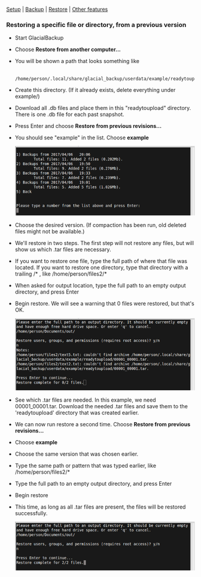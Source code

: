 
[Setup](setup.md) | [Backup](backup.md) | [Restore](restore.md) | [Other features](other.md)

### Restoring a specific file or directory, from a previous version

* Start GlacialBackup

* Choose **Restore from another computer...**

* You will be shown a path that looks something like

        /home/person/.local/share/glacial_backup/userdata/example/readytoupload

* Create this directory. (If it already exists, delete everything under example/)

* Download all .db files and place them in this "readytoupload" directory. There is one .db file for each past snapshot.

* Press Enter and choose **Restore from previous revisions...**

* You should see "example" in the list. Choose **example**

    ![Screenshot choose version](https://raw.githubusercontent.com/downpoured/projects_glacial_backup/master/doc/img/restchoose.png)

* Choose the desired version. (If compaction has been run, old deleted files might not be available.)

* We'll restore in two steps. The first step will not restore any files, but will show us which .tar files are necessary.

* If you want to restore one file, type the full path of where that file was located. If you want to restore one directory, type that directory with a trailing /\* , like /home/person/files2/\*

* When asked for output location, type the full path to an empty output directory, and press Enter

* Begin restore. We will see a warning that 0 files were restored, but that's OK.

    ![Screenshot need tar](https://raw.githubusercontent.com/downpoured/projects_glacial_backup/master/doc/img/rest3.png)

* See which .tar files are needed. In this example, we need 00001_00001.tar. Download the needed .tar files and save them to the 'readytoupload' directory that was created earlier.

* We can now run restore a second time. Choose **Restore from previous revisions...**

* Choose **example**

* Choose the same version that was chosen earlier.

* Type the same path or pattern that was typed earlier, like /home/person/files2/*

* Type the full path to an empty output directory, and press Enter

* Begin restore

* This time, as long as all .tar files are present, the files will be restored successfully.

    ![Screenshot path scope](https://raw.githubusercontent.com/downpoured/projects_glacial_backup/master/doc/img/rest4.png)


